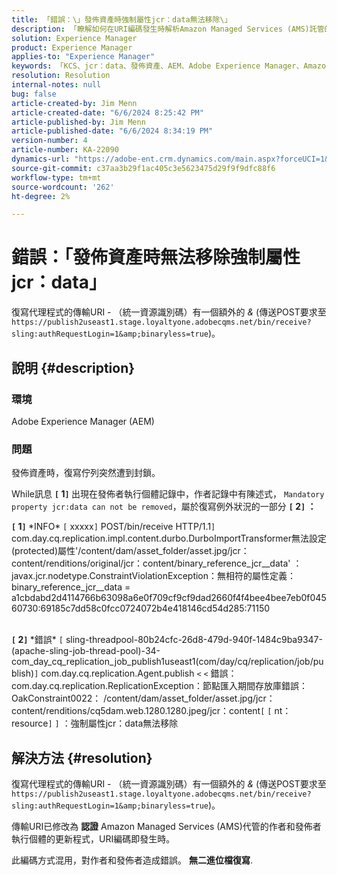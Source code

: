 ```yaml
---
title: 「錯誤：\」發佈資產時強制屬性jcr：data無法移除\」
description: 「瞭解如何在URI編碼發生時解析Amazon Managed Services (AMS)託管的作者和發佈者執行個體。」
solution: Experience Manager
product: Experience Manager
applies-to: "Experience Manager"
keywords: 「KCS、jcr：data、發佈資產、AEM、Adobe Experience Manager、Amazon Managed Services、AMS、疑難排解、傳輸URI、傳輸統一資源識別碼」
resolution: Resolution
internal-notes: null
bug: false
article-created-by: Jim Menn
article-created-date: "6/6/2024 8:25:42 PM"
article-published-by: Jim Menn
article-published-date: "6/6/2024 8:34:19 PM"
version-number: 4
article-number: KA-22090
dynamics-url: "https://adobe-ent.crm.dynamics.com/main.aspx?forceUCI=1&pagetype=entityrecord&etn=knowledgearticle&id=36824eef-4224-ef11-840a-000d3a338844"
source-git-commit: c37aa3b29f1ac405c3e5623475d29f9f9dfc88f6
workflow-type: tm+mt
source-wordcount: '262'
ht-degree: 2%

---
```


# 錯誤：「發佈資產時無法移除強制屬性jcr：data」


復寫代理程式的傳輸URI - （統一資源識別碼）有一個額外的 *&amp;* (傳送POST要求至 `https://publish2useast1.stage.loyaltyone.adobecqms.net/bin/receive?sling:authRequestLogin=1&amp;binaryless=true`)。

## 說明 {#description}


### <b>環境</b>

Adobe Experience Manager (AEM)

### <b>問題</b>

發佈資產時，復寫佇列突然遭到封鎖。

While訊息 <b>`[` 1`]` </b> 出現在發佈者執行個體記錄中，作者記錄中有陳述式， `Mandatory property jcr:data can not be removed`，屬於復寫例外狀況的一部分 <b>`[` 2`]` ：</b>


<b>`[` 1`]` </b> \*INFO\* `[` xxxxx`]`  POST/bin/receive HTTP/1.1`]`  com.day.cq.replication.impl.content.durbo.DurboImportTransformer無法設定(protected)屬性&#39;/content/dam/asset_folder/asset.jpg/jcr：content/renditions/original/jcr：content/binary_reference_jcr__data&#39; ： javax.jcr.nodetype.ConstraintViolationException：無相符的屬性定義： binary_reference_jcr__data = a1cbdabd2d4114766b63098a6e0f709cf9cf9dad2660f4f4bee4bee7eb0f04560730:69185c7dd58c0fcc0724072b4e418146cd54d285:71150<br><br>

<b>`[` 2`]` </b> \*錯誤\* `[` sling-threadpool-80b24cfc-26d8-479d-940f-1484c9ba9347-(apache-sling-job-thread-pool)-34-com_day_cq_replication_job_publish1useast1(com/day/cq/replication/job/publish)`]`  com.day.cq.replication.Agent.publish `<` `<`  錯誤： com.day.cq.replication.ReplicationException：節點匯入期間存放庫錯誤： OakConstraint0022： /content/dam/asset_folder/asset.jpg/jcr：content/renditions/cq5dam.web.1280.1280.jpeg/jcr：content`[` `[` nt：resource`]` `]` ：強制屬性jcr：data無法移除<br>

## 解決方法 {#resolution}


復寫代理程式的傳輸URI - （統一資源識別碼）有一個額外的 *&amp;* (傳送POST要求至 `https://publish2useast1.stage.loyaltyone.adobecqms.net/bin/receive?sling:authRequestLogin=1&amp;binaryless=true`)。

傳輸URI已修改為 <b>認證</b> Amazon Managed Services (AMS)代管的作者和發佈者執行個體的更新程式，URI編碼即發生時。

此編碼方式混用，對作者和發佈者造成錯誤。 <b>無二進位檔復寫</b>.
